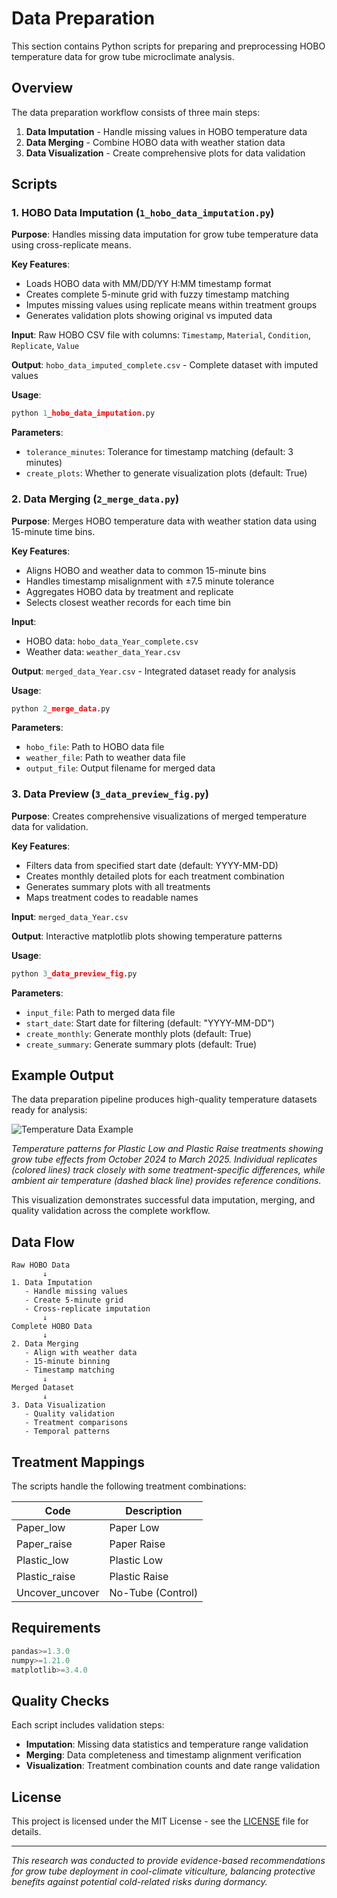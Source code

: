 # Data Preparation

This section contains Python scripts for preparing and preprocessing HOBO temperature data for grow tube microclimate analysis.

## Overview

The data preparation workflow consists of three main steps:
1. **Data Imputation** - Handle missing values in HOBO temperature data
2. **Data Merging** - Combine HOBO data with weather station data
3. **Data Visualization** - Create comprehensive plots for data validation

## Scripts

### 1. HOBO Data Imputation (`1_hobo_data_imputation.py`)

**Purpose**: Handles missing data imputation for grow tube temperature data using cross-replicate means.

**Key Features**:
- Loads HOBO data with MM/DD/YY H:MM timestamp format
- Creates complete 5-minute grid with fuzzy timestamp matching
- Imputes missing values using replicate means within treatment groups
- Generates validation plots showing original vs imputed data

**Input**: Raw HOBO CSV file with columns: `Timestamp`, `Material`, `Condition`, `Replicate`, `Value`

**Output**: `hobo_data_imputed_complete.csv` - Complete dataset with imputed values

**Usage**:
```python
python 1_hobo_data_imputation.py
```

**Parameters**:
- `tolerance_minutes`: Tolerance for timestamp matching (default: 3 minutes)
- `create_plots`: Whether to generate visualization plots (default: True)

### 2. Data Merging (`2_merge_data.py`)

**Purpose**: Merges HOBO temperature data with weather station data using 15-minute time bins.

**Key Features**:
- Aligns HOBO and weather data to common 15-minute bins
- Handles timestamp misalignment with ±7.5 minute tolerance
- Aggregates HOBO data by treatment and replicate
- Selects closest weather records for each time bin

**Input**: 
- HOBO data: `hobo_data_Year_complete.csv`
- Weather data: `weather_data_Year.csv`

**Output**: `merged_data_Year.csv` - Integrated dataset ready for analysis

**Usage**:
```python
python 2_merge_data.py
```

**Parameters**:
- `hobo_file`: Path to HOBO data file
- `weather_file`: Path to weather data file
- `output_file`: Output filename for merged data

### 3. Data Preview (`3_data_preview_fig.py`)

**Purpose**: Creates comprehensive visualizations of merged temperature data for validation.

**Key Features**:
- Filters data from specified start date (default: YYYY-MM-DD)
- Creates monthly detailed plots for each treatment combination
- Generates summary plots with all treatments
- Maps treatment codes to readable names

**Input**: `merged_data_Year.csv`

**Output**: Interactive matplotlib plots showing temperature patterns

**Usage**:
```python
python 3_data_preview_fig.py
```

**Parameters**:
- `input_file`: Path to merged data file
- `start_date`: Start date for filtering (default: "YYYY-MM-DD")
- `create_monthly`: Generate monthly plots (default: True)
- `create_summary`: Generate summary plots (default: True)

## Example Output

The data preparation pipeline produces high-quality temperature datasets ready for analysis:

![Temperature Data Example](path/to/image.png)

*Temperature patterns for Plastic Low and Plastic Raise treatments showing grow tube effects from October 2024 to March 2025. Individual replicates (colored lines) track closely with some treatment-specific differences, while ambient air temperature (dashed black line) provides reference conditions.*

This visualization demonstrates successful data imputation, merging, and quality validation across the complete workflow.

## Data Flow

```
Raw HOBO Data
       ↓
1. Data Imputation
   - Handle missing values
   - Create 5-minute grid
   - Cross-replicate imputation
       ↓
Complete HOBO Data
       ↓
2. Data Merging
   - Align with weather data
   - 15-minute binning
   - Timestamp matching
       ↓
Merged Dataset
       ↓
3. Data Visualization
   - Quality validation
   - Treatment comparisons
   - Temporal patterns
```

## Treatment Mappings

The scripts handle the following treatment combinations:

| Code | Description |
|------|-------------|
| Paper_low | Paper Low |
| Paper_raise | Paper Raise |
| Plastic_low | Plastic Low |
| Plastic_raise | Plastic Raise |
| Uncover_uncover | No-Tube (Control) |

## Requirements

```python
pandas>=1.3.0
numpy>=1.21.0
matplotlib>=3.4.0
```

## Quality Checks

Each script includes validation steps:
- **Imputation**: Missing data statistics and temperature range validation
- **Merging**: Data completeness and timestamp alignment verification
- **Visualization**: Treatment combination counts and date range validation

## License

This project is licensed under the MIT License - see the [LICENSE](LICENSE) file for details.

---

*This research was conducted to provide evidence-based recommendations for grow tube deployment in cool-climate viticulture, balancing protective benefits against potential cold-related risks during dormancy.*